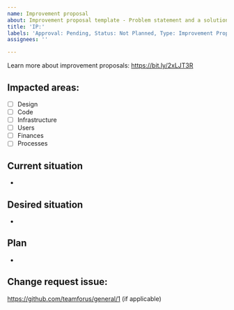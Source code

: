 ```yaml
---
name: Improvement proposal
about: Improvement proposal template - Problem statement and a solution
title: 'IP:'
labels: 'Approval: Pending, Status: Not Planned, Type: Improvement Proposal'
assignees: ''

---
```


Learn more about improvement proposals: https://bit.ly/2xLJT3R

## Impacted areas:

- [ ] Design
- [ ] Code
- [ ] Infrastructure
- [ ] Users
- [ ] Finances
- [ ] Processes

## Current situation
-

## Desired situation
-

## Plan
-

## Change request issue:
https://github.com/teamforus/general/1 (if applicable)
